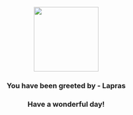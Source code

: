 <p align="center">
    <img src="https://raw.githubusercontent.com/PokeAPI/sprites/master/sprites/pokemon/131.png" width="150" height="150">
</p>
<h3 align="center">You have been greeted by - <b>Lapras</b></h3>
<h3 align="center">Have a wonderful day!</h3>
